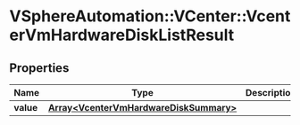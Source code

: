 # VSphereAutomation::VCenter::VcenterVmHardwareDiskListResult

## Properties
Name | Type | Description | Notes
------------ | ------------- | ------------- | -------------
**value** | [**Array&lt;VcenterVmHardwareDiskSummary&gt;**](VcenterVmHardwareDiskSummary.md) |  | 


